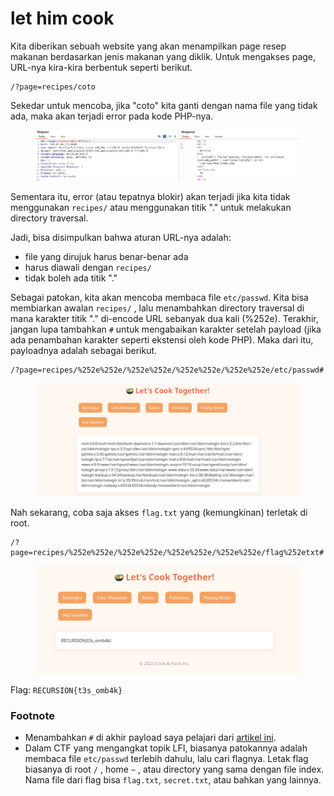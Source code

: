# let him cook

Kita diberikan sebuah website yang akan menampilkan page resep makanan berdasarkan jenis makanan yang diklik. Untuk mengakses page, URL-nya kira-kira berbentuk seperti berikut.

```
/?page=recipes/coto
```

Sekedar untuk mencoba, jika "coto" kita ganti dengan nama file yang tidak ada, maka akan terjadi error pada kode PHP-nya.

<figure><img src="../../../.gitbook/assets/image (70).png" alt=""><figcaption></figcaption></figure>

Sementara itu, error (atau tepatnya blokir) akan terjadi jika kita tidak menggunakan `recipes/`  atau menggunakan titik "." untuk melakukan directory traversal.

Jadi, bisa disimpulkan bahwa aturan URL-nya adalah:

* file yang dirujuk harus benar-benar ada
* harus diawali dengan `recipes/`
* tidak boleh ada titik "."

Sebagai patokan, kita akan mencoba membaca file `etc/passwd`.  Kita bisa membiarkan awalan `recipes/` , lalu menambahkan directory traversal di mana karakter titik "." di-encode URL sebanyak dua kali (%252e).  Terakhir, jangan lupa tambahkan `#` untuk mengabaikan karakter setelah payload (jika ada penambahan karakter seperti ekstensi oleh kode PHP). Maka dari itu, payloadnya adalah sebagai berikut.

```
/?page=recipes/%252e%252e/%252e%252e/%252e%252e/%252e%252e/etc/passwd#
```

<figure><img src="../../../.gitbook/assets/image (71).png" alt=""><figcaption></figcaption></figure>

Nah sekarang, coba saja akses `flag.txt`  yang (kemungkinan) terletak di root.

```
/?page=recipes/%252e%252e/%252e%252e/%252e%252e/%252e%252e/flag%252etxt#
```

<figure><img src="../../../.gitbook/assets/image (69).png" alt=""><figcaption></figcaption></figure>

Flag: `RECURSION{t3s_omb4k}`

### Footnote

* Menambahkan `#`  di akhir payload saya pelajari dari [artikel ini](https://www.vaadata.com/blog/exploiting-an-lfi-local-file-inclusion-vulnerability-and-security-tips/).
* Dalam CTF yang mengangkat topik LFI, biasanya patokannya adalah membaca file `etc/passwd` terlebih dahulu, lalu cari flagnya. Letak flag biasanya di root `/` , home `~` , atau directory yang sama dengan file index. Nama file dari flag bisa `flag.txt`, `secret.txt`, atau bahkan yang lainnya.
